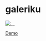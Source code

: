 # galeriku

![__](https://user-images.githubusercontent.com/14862922/94947058-3bbbb780-0507-11eb-965f-e614cae28661.png)

<a href="https://onysu.github.io/galeriku/">Demo</a>
